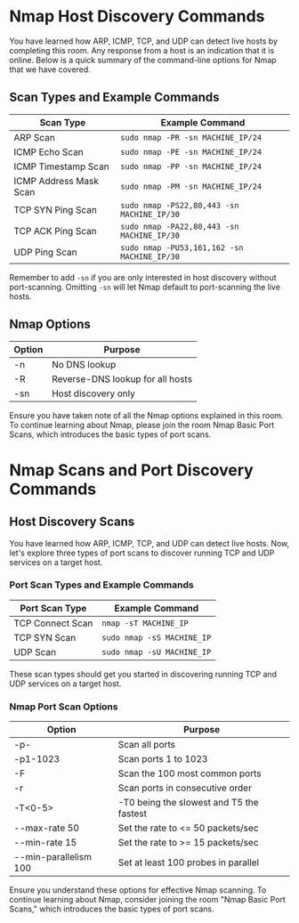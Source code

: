 # Nmap Host Discovery Commands

You have learned how ARP, ICMP, TCP, and UDP can detect live hosts by completing this room. Any response from a host is an indication that it is online. Below is a quick summary of the command-line options for Nmap that we have covered.

## Scan Types and Example Commands

| Scan Type            | Example Command                           |
| -------------------- | ----------------------------------------- |
| ARP Scan             | `sudo nmap -PR -sn MACHINE_IP/24`         |
| ICMP Echo Scan       | `sudo nmap -PE -sn MACHINE_IP/24`         |
| ICMP Timestamp Scan  | `sudo nmap -PP -sn MACHINE_IP/24`         |
| ICMP Address Mask Scan| `sudo nmap -PM -sn MACHINE_IP/24`         |
| TCP SYN Ping Scan    | `sudo nmap -PS22,80,443 -sn MACHINE_IP/30`|
| TCP ACK Ping Scan    | `sudo nmap -PA22,80,443 -sn MACHINE_IP/30`|
| UDP Ping Scan        | `sudo nmap -PU53,161,162 -sn MACHINE_IP/30`|

Remember to add `-sn` if you are only interested in host discovery without port-scanning. Omitting `-sn` will let Nmap default to port-scanning the live hosts.

## Nmap Options

| Option | Purpose                         |
| ------ | ------------------------------- |
| -n     | No DNS lookup                   |
| -R     | Reverse-DNS lookup for all hosts|
| -sn    | Host discovery only             |

Ensure you have taken note of all the Nmap options explained in this room. To continue learning about Nmap, please join the room Nmap Basic Port Scans, which introduces the basic types of port scans.



# Nmap Scans and Port Discovery Commands

## Host Discovery Scans

You have learned how ARP, ICMP, TCP, and UDP can detect live hosts. Now, let's explore three types of port scans to discover running TCP and UDP services on a target host.

### Port Scan Types and Example Commands

| Port Scan Type    | Example Command                  |
| ----------------- | -------------------------------- |
| TCP Connect Scan  | `nmap -sT MACHINE_IP`             |
| TCP SYN Scan      | `sudo nmap -sS MACHINE_IP`        |
| UDP Scan          | `sudo nmap -sU MACHINE_IP`        |

These scan types should get you started in discovering running TCP and UDP services on a target host.

### Nmap Port Scan Options

| Option             | Purpose                                  |
| ------------------ | ---------------------------------------- |
| -p-                | Scan all ports                            |
| -p1-1023           | Scan ports 1 to 1023                      |
| -F                 | Scan the 100 most common ports            |
| -r                 | Scan ports in consecutive order           |
| -T<0-5>            | -T0 being the slowest and T5 the fastest  |
| --max-rate 50      | Set the rate to <= 50 packets/sec        |
| --min-rate 15      | Set the rate to >= 15 packets/sec        |
| --min-parallelism 100 | Set at least 100 probes in parallel     |

Ensure you understand these options for effective Nmap scanning. To continue learning about Nmap, consider joining the room "Nmap Basic Port Scans," which introduces the basic types of port scans.